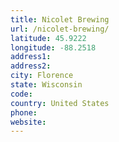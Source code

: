 ```yaml
---
title: Nicolet Brewing
url: /nicolet-brewing/
latitude: 45.9222
longitude: -88.2518
address1: 
address2: 
city: Florence
state: Wisconsin
code: 
country: United States
phone: 
website: 
---
```


